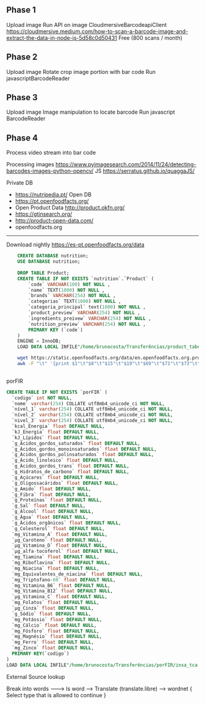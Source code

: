 


Phase 1
-------
Upload image
Run API on image CloudmersiveBarcodeapiClient
https://cloudmersive.medium.com/how-to-scan-a-barcode-image-and-extract-the-data-in-node-js-5d58c0d50431
Free (800 scans / month)


Phase 2
---------
Upload image
Rotate crop image portion with bar code
Run javascriptBarcodeReader


Phase 3
-------
Upload image
Image manipulation to locate barcode
Run javascript BarcodeReader

Phase 4
-------
Process video stream into bar code


Processing images
https://www.pyimagesearch.com/2014/11/24/detecting-barcodes-images-python-opencv/
JS
https://serratus.github.io/quaggaJS/

Private DB
- https://nutripedia.pt/
Open DB
- https://pt.openfoodfacts.org/
- Open Product Data http://product.okfn.org/
- https://gtinsearch.org/
- http://product-open-data.com/
- openfoodfacts.org


-----------------   
Download nightly https://es-pt.openfoodfacts.org/data
``` sql
    CREATE DATABASE nutrition;
    USE DATABASE nutrition;
    
    DROP TABLE Product;
    CREATE TABLE IF NOT EXISTS `nutrition`.`Product` ( 
        `code` VARCHAR(100) NOT NULL , 
        `name` TEXT(1000) NOT NULL , 
        `brands` VARCHAR(254) NOT NULL , 
        `categorias` TEXT(1000) NOT NULL , 
        `categoria_principal` text(1000) NOT NULL , 
        `product_preview` VARCHAR(254) NOT NULL , 
        `ingredients_preivew` VARCHAR(254) NOT NULL , 
        `nutrition_preview` VARCHAR(254) NOT NULL , 
        PRIMARY KEY (`code`)
    ) 
    ENGINE = InnoDB;
    LOAD DATA LOCAL INFILE"/home/brunocosta/Transferências/product_tabel.tsv" REPLACE INTO TABLE nutrition.Product FIELDS TERMINATED BY "\t" LINES TERMINATED BY "\n";
```
``` bash
    wget https://static.openfoodfacts.org/data/en.openfoodfacts.org.products.csv
    awk -F "\t" '{print $1"\t"$8"\t"$15"\t"$19"\t"$69"\t"$71"\t"$73"\t"$75}' en.openfoodfacts.org.products.csv > product_tabel.tsv
      
```

porFIR

```SQL
CREATE TABLE IF NOT EXISTS `porFIR` (
  `codigo` int NOT NULL,
  `nome` varchar(254) COLLATE utf8mb4_unicode_ci NOT NULL,
  `nível_1` varchar(254) COLLATE utf8mb4_unicode_ci NOT NULL,
  `nível_2` varchar(254) COLLATE utf8mb4_unicode_ci NOT NULL,
  `nivel_3` varchar(254) COLLATE utf8mb4_unicode_ci NOT NULL,
  `kcal_Energia` float DEFAULT NULL,
  `kJ_Energia` float DEFAULT NULL,
  `kJ_Lípidos` float DEFAULT NULL,
  `g_Ácidos_gordos_saturados` float DEFAULT NULL,
  `g_Ácidos_gordos_monoinsaturados` float DEFAULT NULL,
  `g_Ácidos_gordos_polinsaturados` float DEFAULT NULL,
  `g_Ácido_linoleico` float DEFAULT NULL,
  `g_Ácidos_gordos_trans` float DEFAULT NULL,
  `g_Hidratos_de_carbono` float DEFAULT NULL,
  `g_Açúcares` float DEFAULT NULL,
  `g_Oligossacáridos` float DEFAULT NULL,
  `g_Amido` float DEFAULT NULL,
  `g_Fibra` float DEFAULT NULL,
  `g_Proteínas` float DEFAULT NULL,
  `g_Sal` float DEFAULT NULL,
  `g_Álcool` float DEFAULT NULL,
  `g_Água` float DEFAULT NULL,
  `g_Ácidos_orgânicos` float DEFAULT NULL,
  `g_Colesterol` float DEFAULT NULL,
  `mg_Vitamina_A` float DEFAULT NULL,
  `µg_Caroteno` float DEFAULT NULL,
  `µg_Vitamina_D` float DEFAULT NULL,
  `µg_alfa-tocoferol` float DEFAULT NULL,
  `mg_Tiamina` float DEFAULT NULL,
  `mg_Riboflavina` float DEFAULT NULL,
  `mg_Niacina` float DEFAULT NULL,
  `mg_Equivalentes_de_niacina` float DEFAULT NULL,
  `mg_Triptofano-60` float DEFAULT NULL,
  `mg_Vitamina_B6` float DEFAULT NULL,
  `mg_Vitamina_B12` float DEFAULT NULL,
  `µg_Vitamina_C` float DEFAULT NULL,
  `mg_Folatos` float DEFAULT NULL,
  `µg_Cinza` float DEFAULT NULL,
  `g_Sódio` float DEFAULT NULL,
  `mg_Potássio` float DEFAULT NULL,
  `mg_Cálcio` float DEFAULT NULL,
  `mg_Fósforo` float DEFAULT NULL,
  `mg_Magnésio` float DEFAULT NULL,
  `mg_Ferro` float DEFAULT NULL,
  `mg_Zinco` float DEFAULT NULL,
  PRIMARY KEY(`codigo`)
)
LOAD DATA LOCAL INFILE"/home/brunocosta/Transferências/porFIR/insa_tca.tsv" REPLACE INTO TABLE nutrition.porFIR FIELDS TERMINATED BY "\t" LINES TERMINATED BY "\n";

```


External Source lookup

Break into words ---> Is word --> Translate (translate.libre) --> wordnet { Select type that is allowed to continue } 